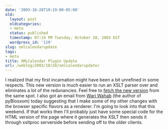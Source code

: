 ```yaml
---
date: '2003-10-28T19:19:00-05:00'
old:
  layout: post
  oldcategories:
  - meta
  status: published
  timestamp: 07:19 PM Tuesday, October 28, 2003 EST
  wordpress_id: '119'
slug: xmlcalendarupdate
tags:
- meta
title: XMLCalendar Plugin Update
url: /weblog/2003/10/28/xmlcalendarupdate/
---
```


I realized that my first incarnation might have been a bit unrefined in some
respects.  This new version is much easier to run an XSLT parser over and
eliminates a lot of the redunancies.  Feel free to [fetch the new version](/projects/pyblosxom/plugins/xmlcalendar.py)
from the same spot.  I also got an email from [Wari Wahab](http://roughingit.subtlehints.net/pyblosxom/) (the author
of pyBlosxom) today suggesting that I make some of my other changes with the
browser specific flavors as a renderer.  I'm going to look into that this
weekend.  If that works then I'll probably just have some special code for
the HTML version of the page where it generates the XSLT then sends it through xsltproc serverside before
sending off to the older clients.
